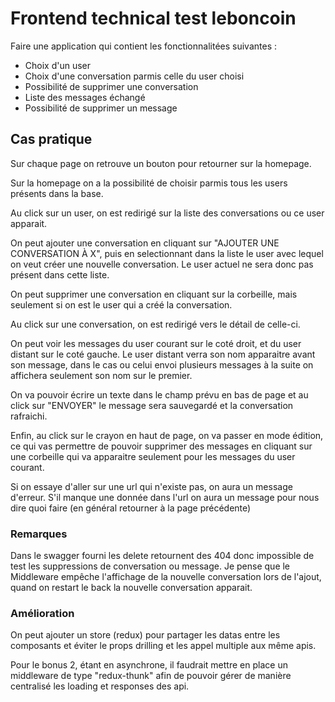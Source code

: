 # Frontend technical test leboncoin

Faire une application qui contient les fonctionnalitées suivantes :
- Choix d'un user
- Choix d'une conversation parmis celle du user choisi
- Possibilité de supprimer une conversation
- Liste des messages échangé
- Possibilité de supprimer un message
## Cas pratique

Sur chaque page on retrouve un bouton pour retourner sur la homepage.

Sur la homepage on a la possibilité de choisir parmis tous les users présents dans la base.

Au click sur un user, on est redirigé sur la liste des conversations ou ce user apparait.

On peut ajouter une conversation en cliquant sur "AJOUTER UNE CONVERSATION À X", puis en selectionnant dans la liste le user avec lequel on veut créer une nouvelle conversation.
Le user actuel ne sera donc pas présent dans cette liste.

On peut supprimer une conversation en cliquant sur la corbeille, mais seulement si on est le user qui a créé la conversation.

Au click sur une conversation, on est redirigé vers le détail de celle-ci.

On peut voir les messages du user courant sur le coté droit, et du user distant sur le coté gauche.
Le user distant verra son nom apparaitre avant son message, dans le cas ou celui envoi plusieurs messages à la suite on affichera seulement son nom sur le premier.

On va pouvoir écrire un texte dans le champ prévu en bas de page et au click sur "ENVOYER" le message sera sauvegardé et la conversation rafraichi.

Enfin, au click sur le crayon en haut de page, on va passer en mode édition, ce qui vas permettre de pouvoir supprimer des messages en cliquant sur une corbeille qui va apparaitre seulement pour les messages du user courant.

Si on essaye d'aller sur une url qui n'existe pas, on aura un message d'erreur.
S'il manque une donnée dans l'url on aura un message pour nous dire quoi faire (en général retourner à la page précédente)

### Remarques

Dans le swagger fourni les delete retournent des 404 donc impossible de test les suppressions de conversation ou message.
Je pense que le Middleware empêche l'affichage de la nouvelle conversation lors de l'ajout, quand on restart le back la nouvelle conversation apparait.

### Amélioration

On peut ajouter un store (redux) pour partager les datas entre les composants et éviter le props drilling et les appel multiple aux même apis.

Pour le bonus 2, étant en asynchrone, il faudrait mettre en place un middleware de type "redux-thunk" afin de pouvoir gérer de manière centralisé les loading et responses des api.
